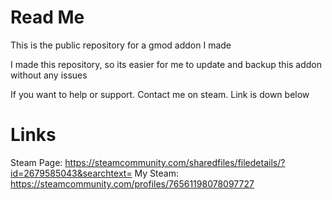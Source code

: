 # Read Me

This is the public repository for a gmod addon I made

I made this repository, so its easier for me to update and backup this addon without any issues

If you want to help or support. Contact me on steam. Link is down below

# Links
Steam Page: https://steamcommunity.com/sharedfiles/filedetails/?id=2679585043&searchtext=
My Steam: https://steamcommunity.com/profiles/76561198078097727
